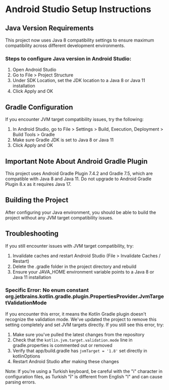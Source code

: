 # Android Studio Setup Instructions

## Java Version Requirements

This project now uses Java 8 compatibility settings to ensure maximum compatibility across different development environments.

### Steps to configure Java version in Android Studio:

1. Open Android Studio
2. Go to File > Project Structure
3. Under SDK Location, set the JDK location to a Java 8 or Java 11 installation
4. Click Apply and OK

## Gradle Configuration

If you encounter JVM target compatibility issues, try the following:

1. In Android Studio, go to File > Settings > Build, Execution, Deployment > Build Tools > Gradle
2. Make sure Gradle JDK is set to Java 8 or Java 11
3. Click Apply and OK

## Important Note About Android Gradle Plugin

This project uses Android Gradle Plugin 7.4.2 and Gradle 7.5, which are compatible with Java 8 and Java 11. 
Do not upgrade to Android Gradle Plugin 8.x as it requires Java 17.

## Building the Project

After configuring your Java environment, you should be able to build the project without any JVM target compatibility issues.



## Troubleshooting

If you still encounter issues with JVM target compatibility, try:

1. Invalidate caches and restart Android Studio (File > Invalidate Caches / Restart)
2. Delete the .gradle folder in the project directory and rebuild
3. Ensure your JAVA_HOME environment variable points to a Java 8 or Java 11 installation

### Specific Error: No enum constant org.jetbrains.kotlin.gradle.plugin.PropertiesProvider.JvmTargetValidationMode

If you encounter this error, it means the Kotlin Gradle plugin doesn't recognize the validation mode. We've updated the project to remove this setting completely and set JVM targets directly. If you still see this error, try:

1. Make sure you've pulled the latest changes from the repository
2. Check that the `kotlin.jvm.target.validation.mode` line in gradle.properties is commented out or removed
3. Verify that app/build.gradle has `jvmTarget = '1.8'` set directly in kotlinOptions
4. Restart Android Studio after making these changes

Note: If you're using a Turkish keyboard, be careful with the "i" character in configuration files, as Turkish "İ" is different from English "I" and can cause parsing errors.
